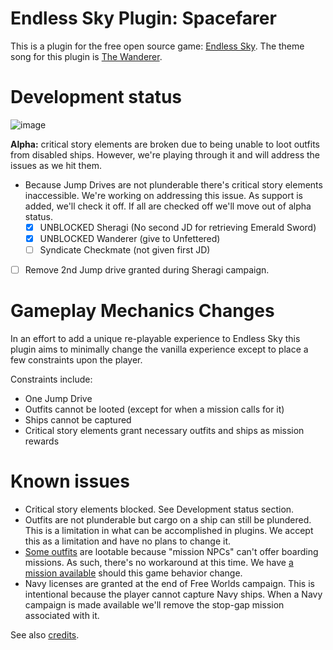 # Endless Sky Plugin: Spacefarer

This is a plugin for the free open source game: [Endless Sky][ES].  The theme
song for this plugin is [The Wanderer][the-wanderer].

# Development status

![image](https://user-images.githubusercontent.com/875669/155867171-af301f43-8408-4db2-9430-e4f4a1a05843.png)

**Alpha:** critical story elements are broken due to being unable to loot
outfits from disabled ships.  However, we're playing through it and will address
the issues as we hit them.

- Because Jump Drives are not plunderable there's critical story elements
  inaccessible.  We're working on addressing this issue.  As support is added,
  we'll check it off.  If all are checked off we'll move out of alpha status.
  - [x] UNBLOCKED Sheragi (No second JD for retrieving Emerald Sword)
  - [x] UNBLOCKED Wanderer (give to Unfettered)
  - [ ] Syndicate Checkmate (not given first JD)
- [ ] Remove 2nd Jump drive granted during Sheragi campaign.

# Gameplay Mechanics Changes

In an effort to add a unique re-playable experience to Endless Sky this plugin
aims to minimally change the vanilla experience except to place a few
constraints upon the player.

Constraints include:

- One Jump Drive
- Outfits cannot be looted (except for when a mission calls for it)
- Ships cannot be captured
- Critical story elements grant necessary outfits and ships as mission rewards

# Known issues

- Critical story elements blocked.  See Development status section.
- Outfits are not plunderable but cargo on a ship can still be plundered.  This
  is a limitation in what can be accomplished in plugins.  We accept this as a
  limitation and have no plans to change it.
- [Some outfits](metadata/skip-outfits.txt) are lootable because "mission NPCs"
  can't offer boarding missions.  As such, there's no workaround at this time.
  We have [a mission available][fw-drone] should this game behavior change.
- Navy licenses are granted at the end of Free Worlds campaign.  This is
  intentional because the player cannot capture Navy ships.  When a Navy
  campaign is made available we'll remove the stop-gap mission associated with
  it.


See also [credits](credits.md).

[ES]: https://github.com/endless-sky/endless-sky
[the-wanderer]: https://www.youtube.com/watch?v=FCW0HviPEEY
[fw-drone]: metadata/fw-drone-mission.txt
